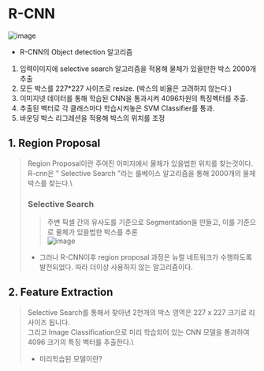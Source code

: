 # R-CNN
![image](https://user-images.githubusercontent.com/70633080/102708762-3e4cd280-42e8-11eb-82ae-273588515824.png)
- R-CNN의 Object detection 알고리즘
1. 입력이미지에 selective search 알고리즘을 적용해 물체가 있을만한 박스 2000개 추출
2. 모든 박스를 227*227 사이즈로 resize. (박스의 비율은 고려하지 않는다.)
3. 이미지넷 데이터를 통해 학습된 CNN을 통과시켜 4096차원의 특징벡터를 추출.
4. 추출된 벡터로 각 클래스마다 학습시켜놓은 SVM Classifier를 통과.
5. 바운딩 박스 리그레션을 적용해 박스의 위치를 조정

## 1. Region Proposal
> Region Proposal이란 주어진 이미지에서 물체가 있을법한 위치를 찾는것이다.\
> R-cnn은 " Selective Search "라는 룰베이스 알고리즘을 통해 2000개의 물체박스를 찾는다.\
> ### Selective Search
> > 주변 픽셀 간의 유사도를 기준으로 Segmentation을 만들고, 이를 기준으로 물체가 있을법한 박스를 추론\
> > ![image](https://user-images.githubusercontent.com/70633080/102708835-c3d08280-42e8-11eb-872e-e4af63ccfb51.png)
> - 그러나 R-CNN이후 region proposal 과정은 뉴럴 네트워크가 수행하도록 발전되었다. 따라 더이상 사용하지 않는 알고리즘이다.
## 2. Feature Extraction
> Selective Search를 통해서 찾아낸 2천개의 박스 영역은 227 x 227 크기로 리사이즈 됩니다.\
> 그리고 Image Classification으로 미리 학습되어 있는 CNN 모델을 통과하여 4096 크기의 특징 벡터를 추출한다.\
> - 미리학습된 모델이란?
> 
